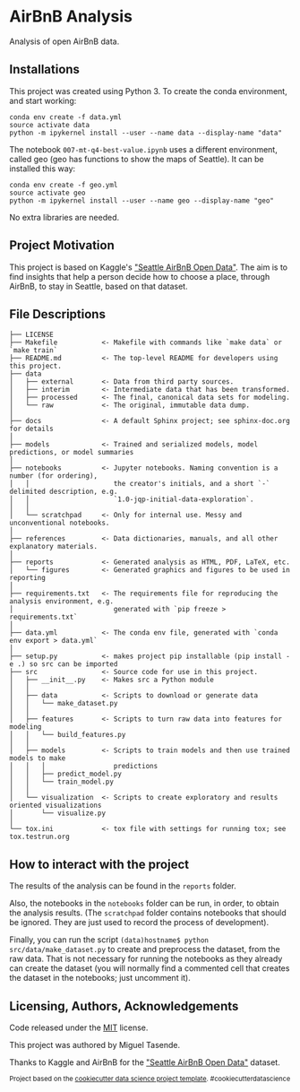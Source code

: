 # AirBnB Analysis
Analysis of open AirBnB data.

## Installations
This project was created using Python 3. To create the conda environment, and start working:
```
conda env create -f data.yml
source activate data
python -m ipykernel install --user --name data --display-name "data"
```
The notebook `007-mt-q4-best-value.ipynb` uses a different environment, called geo
(geo has functions to show the maps of Seattle). It can be installed this way:
```
conda env create -f geo.yml
source activate geo
python -m ipykernel install --user --name geo --display-name "geo"
```
No extra libraries are needed.

## Project Motivation
This project is based on Kaggle's ["Seattle AirBnB Open Data"](https://www.kaggle.com/airbnb/seattle). The aim is to find insights that help a person decide how to choose a place, through AirBnB, to stay in Seattle, based on that dataset.

## File Descriptions

    ├── LICENSE
    ├── Makefile           <- Makefile with commands like `make data` or `make train`
    ├── README.md          <- The top-level README for developers using this project.
    ├── data
    │   ├── external       <- Data from third party sources.
    │   ├── interim        <- Intermediate data that has been transformed.
    │   ├── processed      <- The final, canonical data sets for modeling.
    │   └── raw            <- The original, immutable data dump.
    │
    ├── docs               <- A default Sphinx project; see sphinx-doc.org for details
    │
    ├── models             <- Trained and serialized models, model predictions, or model summaries
    │
    ├── notebooks          <- Jupyter notebooks. Naming convention is a number (for ordering),
    │   │                     the creator's initials, and a short `-` delimited description, e.g.
    │   │                     `1.0-jqp-initial-data-exploration`.
    │   │
    │   └── scratchpad     <- Only for internal use. Messy and unconventional notebooks.
    │
    ├── references         <- Data dictionaries, manuals, and all other explanatory materials.
    │
    ├── reports            <- Generated analysis as HTML, PDF, LaTeX, etc.
    │   └── figures        <- Generated graphics and figures to be used in reporting
    │
    ├── requirements.txt   <- The requirements file for reproducing the analysis environment, e.g.
    │                         generated with `pip freeze > requirements.txt`
    │
    ├── data.yml           <- The conda env file, generated with `conda env export > data.yml`
    │
    ├── setup.py           <- makes project pip installable (pip install -e .) so src can be imported
    ├── src                <- Source code for use in this project.
    │   ├── __init__.py    <- Makes src a Python module
    │   │
    │   ├── data           <- Scripts to download or generate data
    │   │   └── make_dataset.py
    │   │
    │   ├── features       <- Scripts to turn raw data into features for modeling
    │   │   └── build_features.py
    │   │
    │   ├── models         <- Scripts to train models and then use trained models to make
    │   │   │                 predictions
    │   │   ├── predict_model.py
    │   │   └── train_model.py
    │   │
    │   └── visualization  <- Scripts to create exploratory and results oriented visualizations
    │       └── visualize.py
    │
    └── tox.ini            <- tox file with settings for running tox; see tox.testrun.org


## How to interact with the project
The results of the analysis can be found in the `reports` folder.

Also, the notebooks in the `notebooks` folder can be run, in order, to obtain the analysis results. (The `scratchpad` folder contains notebooks that should be ignored. They are just used to record the process of development).

Finally, you can run the script `(data)hostname$ python src/data/make_dataset.py` to create and preprocess the dataset, from the raw data. That is not necessary for running the notebooks as they already can create the dataset (you will normally find a commented cell that creates the dataset in the notebooks; just uncomment it).


## Licensing, Authors, Acknowledgements
Code released under the [MIT](https://github.com/mtasende/airbnb-analysis/blob/master/LICENSE) license.

This project was authored by Miguel Tasende.

Thanks to Kaggle and AirBnB for the ["Seattle AirBnB Open Data"](https://www.kaggle.com/airbnb/seattle) dataset.

<p><small>Project based on the <a target="_blank" href="https://drivendata.github.io/cookiecutter-data-science/">cookiecutter data science project template</a>. #cookiecutterdatascience</small></p>
